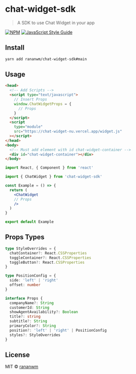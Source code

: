 # chat-widget-sdk

> A SDK to use Chat Widget in your app

[![NPM](https://img.shields.io/npm/v/chat-widget-sdk.svg)](https://www.npmjs.com/package/chat-widget-sdk) [![JavaScript Style Guide](https://img.shields.io/badge/code_style-standard-brightgreen.svg)](https://standardjs.com)

## Install

```bash
yarn add rananwm/chat-widget-sdk#main
```

## Usage

```html
<head>
  <!-- Add Scripts -->
  <script type="text/javascript">
    // Insert Props
    window.ChatWidgetProps = {
      // Props
    }
  </script>
  <script
    type="module"
    src="https://chat-widget-nu.vercel.app/widget.js"
  ></script>
</head>
<body>
  <!-- Must add element with id chat-widget-container -->
  <div id="chat-widget-container"></div>
</body>
```

```jsx
import React, { Component } from 'react'

import { ChatWidget } from 'chat-widget-sdk'

const Example = () => {
  return (
    <ChatWidget
    // Props
    />
  )
}

export default Example
```

## Props Types

```ts
type StyleOverrides = {
  chatContainer?: React.CSSProperties
  toggleContainer?: React.CSSProperties
  toggleButton?: React.CSSProperties
}

type PositionConfig = {
  side: 'left' | 'right'
  offset: number
}

interface Props {
  companyName?: String
  customerId: String
  showAgentAvailability?: Boolean
  title?: string
  subtitle?: String
  primaryColor?: String
  position?: 'left' | 'right' | PositionConfig
  styles?: StyleOverrides
}
```

## License

MIT © [rananwm](https://github.com/rananwm)
